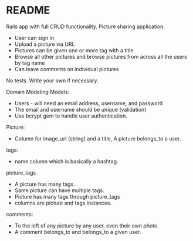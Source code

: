 # README

<!-- This README would normally document whatever steps are necessary to get the
application up and running.

Things you may want to cover:

* Ruby version

* System dependencies

* Configuration

* Database creation

* Database initialization

* How to run the test suite

* Services (job queues, cache servers, search engines, etc.)

* Deployment instructions

* ... -->
 Rails app with full CRUD functionality. Picture sharing application:

 - User can sign in
 - Upload a picture via URL
 - Pictures can be given one or more tag with a title
 - Browse all other pictures and browse pictures from across all the users by tag name
 - Can leave comments on individual pictures


 No tests. Write your own if necessary.

 Domain Modeling
 Models:
 - Users - will need an email address, username, and password
 - The email and username should be unique (validation)
 - Use bcrypt gem to handle user authentication.

 Picture:
 - Column for image_url (string) and a title, A picture belongs_to a user.

 tags:
 - name column which is basically a hashtag.

 picture_tags
 - A picture has many tags.
 - Same picture can have multiple tags.
 - Picture has many tags through picture_tags
 - columns are picture and tags instances.

 comments:
 - To the left of any picture by any user, even their own photo.
 - A comment belongs_to and belongs_to a given user.

 
